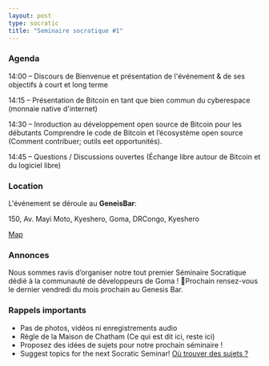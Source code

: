 ```yaml
---
layout: post
type: socratic
title: "Seminaire socratique #1"
---
```


### Agenda

14:00 – Discours de Bienvenue et présentation de l'événement & de ses objectifs à court et long terme

14:15 – Présentation de Bitcoin en tant que bien commun du cyberespace (monnaie native d'internet)

14:30 – Inroduction au développement open source de Bitcoin pour les débutants
Comprendre le code de Bitcoin et l’écosystème open source (Comment contribuer; outils eet opportunités).

14:45 – Questions / Discussions ouvertes (Échange libre autour de Bitcoin et du logiciel libre)

### Location

L'événement se déroule au **GeneisBar**:

150, Av. Mayi Moto, Kyeshero, Goma, DRCongo,
Kyeshero

[Map](https://goo.gl/maps/6S79eh2rn5RK3BhEA)  


### Annonces

Nous sommes ravis d’organiser notre tout premier Séminaire Socratique dédié à la communauté de développeurs de Goma !
Prochain rensez-vous le dernier vendredi du mois prochain au Genesis Bar.

### Rappels importants

   - Pas de photos, vidéos ni enregistrements audio
   - Règle de la Maison de Chatham (Ce qui est dit ici, reste ici)
   - Proposez des idées de sujets pour notre prochain séminaire !
   - Suggest topics for the next Socratic Seminar! [Où trouver des sujets ?](/topics)


